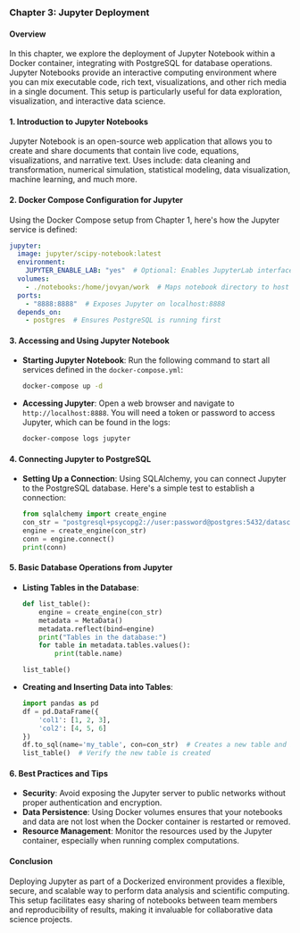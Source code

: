 ### Chapter 3: Jupyter Deployment

#### Overview
In this chapter, we explore the deployment of Jupyter Notebook within a Docker container, integrating with PostgreSQL for database operations. Jupyter Notebooks provide an interactive computing environment where you can mix executable code, rich text, visualizations, and other rich media in a single document. This setup is particularly useful for data exploration, visualization, and interactive data science.

#### 1. Introduction to Jupyter Notebooks
Jupyter Notebook is an open-source web application that allows you to create and share documents that contain live code, equations, visualizations, and narrative text. Uses include: data cleaning and transformation, numerical simulation, statistical modeling, data visualization, machine learning, and much more.

#### 2. Docker Compose Configuration for Jupyter
Using the Docker Compose setup from Chapter 1, here's how the Jupyter service is defined:

```yaml
jupyter:
  image: jupyter/scipy-notebook:latest
  environment:
    JUPYTER_ENABLE_LAB: "yes"  # Optional: Enables JupyterLab interface
  volumes:
    - ./notebooks:/home/jovyan/work  # Maps notebook directory to host
  ports:
    - "8888:8888"  # Exposes Jupyter on localhost:8888
  depends_on:
    - postgres  # Ensures PostgreSQL is running first
```

#### 3. Accessing and Using Jupyter Notebook
- **Starting Jupyter Notebook**:
  Run the following command to start all services defined in the `docker-compose.yml`:
  ```bash
  docker-compose up -d
  ```
- **Accessing Jupyter**:
  Open a web browser and navigate to `http://localhost:8888`. You will need a token or password to access Jupyter, which can be found in the logs:
  ```bash
  docker-compose logs jupyter
  ```

#### 4. Connecting Jupyter to PostgreSQL
- **Setting Up a Connection**:
  Using SQLAlchemy, you can connect Jupyter to the PostgreSQL database. Here's a simple test to establish a connection:
  ```python
  from sqlalchemy import create_engine
  con_str = "postgresql+psycopg2://user:password@postgres:5432/datascience"
  engine = create_engine(con_str)
  conn = engine.connect()
  print(conn)
  ```

#### 5. Basic Database Operations from Jupyter
- **Listing Tables in the Database**:
  ```python
  def list_table():
      engine = create_engine(con_str)
      metadata = MetaData()
      metadata.reflect(bind=engine)
      print("Tables in the database:")
      for table in metadata.tables.values():
          print(table.name)

  list_table()
  ```
- **Creating and Inserting Data into Tables**:
  ```python
  import pandas as pd
  df = pd.DataFrame({
      'col1': [1, 2, 3],
      'col2': [4, 5, 6]
  })
  df.to_sql(name='my_table', con=con_str)  # Creates a new table and inserts data
  list_table()  # Verify the new table is created
  ```

#### 6. Best Practices and Tips
- **Security**: Avoid exposing the Jupyter server to public networks without proper authentication and encryption.
- **Data Persistence**: Using Docker volumes ensures that your notebooks and data are not lost when the Docker container is restarted or removed.
- **Resource Management**: Monitor the resources used by the Jupyter container, especially when running complex computations.

#### Conclusion
Deploying Jupyter as part of a Dockerized environment provides a flexible, secure, and scalable way to perform data analysis and scientific computing. This setup facilitates easy sharing of notebooks between team members and reproducibility of results, making it invaluable for collaborative data science projects.